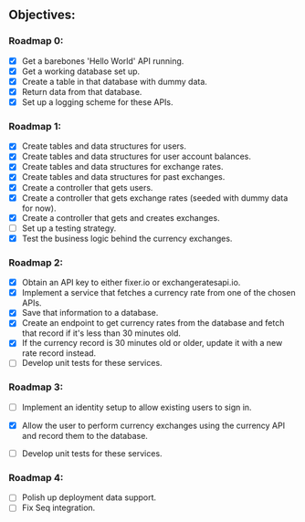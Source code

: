 ## Objectives:

### Roadmap 0:

* [x] Get a barebones 'Hello World' API running.
* [x] Get a working database set up.
* [x] Create a table in that database with dummy data.
* [x] Return data from that database.
* [x] Set up a logging scheme for these APIs.

### Roadmap 1:

* [x] Create tables and data structures for users.
* [x] Create tables and data structures for user account balances.
* [x] Create tables and data structures for exchange rates.
* [x] Create tables and data structures for past exchanges.
* [x] Create a controller that gets users.
* [x] Create a controller that gets exchange rates (seeded with dummy data for now).
* [x] Create a controller that gets and creates exchanges.
* [ ] Set up a testing strategy.
* [x] Test the business logic behind the currency exchanges.

### Roadmap 2:

* [x] Obtain an API key to either fixer.io or exchangeratesapi.io.
* [x] Implement a service that fetches a currency rate from one of the chosen APIs.
* [x] Save that information to a database.
* [x] Create an endpoint to get currency rates from the database and fetch that record if it's less than 30 minutes old.
* [x] If the currency record is 30 minutes old or older, update it with a new rate record instead.
* [ ] Develop unit tests for these services.

### Roadmap 3:

* [ ] Implement an identity setup to allow existing users to sign in.
* [x] Allow the user to perform currency exchanges using the currency API and record them to the database.
* [ ] Develop unit tests for these services.


### Roadmap 4:

* [ ] Polish up deployment data support.
* [ ] Fix Seq integration.
